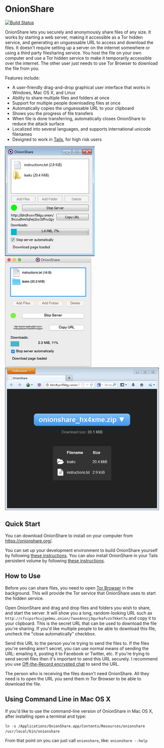 # OnionShare

[![Build Status](https://travis-ci.org/micahflee/onionshare.png)](https://travis-ci.org/micahflee/onionshare)

OnionShare lets you securely and anonymously share files of any size. It works by starting a web server, making it accessible as a Tor hidden service, and generating an unguessable URL to access and download the files. It doesn't require setting up a server on the internet somewhere or using a third party filesharing service. You host the file on your own computer and use a Tor hidden service to make it temporarily accessible over the internet. The other user just needs to use Tor Browser to download the file from you.

Features include:

* A user-friendly drag-and-drop graphical user interface that works in Windows, Mac OS X, and Linux
* Ability to share multiple files and folders at once
* Support for multiple people downloading files at once
* Automatically copies the unguessable URL to your clipboard
* Shows you the progress of file transfers
* When file is done transferring, automatically closes OnionShare to reduce the attack surface
* Localized into several languages, and supports international unicode filenames
* Designed to work in [Tails](https://tails.boum.org/), for high risk users

![Sender Screenshot](/screenshots/sender_win.png) ![Sender Screenshot OSX](/screenshots/sender_osx.png)
![Receiver Screenshot](/screenshots/receiver.png)

## Quick Start

You can download OnionShare to install on your computer from <https://onionshare.org/>.

You can set up your development environment to build OnionShare yourself by following [these instructions](/BUILD.md). You can also install OnionShare in your Tails persistent volume by following [these instructions](/tails/README.md).

## How to Use

Before you can share files, you need to open [Tor Browser](https://www.torproject.org/) in the background. This will provide the Tor service that OnionShare uses to start the hidden service.

Open OnionShare and drag and drop files and folders you wish to share, and start the server. It will show you a long, random-looking URL such as `http://cfxipsrhcujgebmu.onion/7aoo4nnzj3qurkafvzn7kket7u` and copy it to your clipboard. This is the secret URL that can be used to download the file you're sharing. If you'd like multiple people to be able to download this file, uncheck the "close automatically" checkbox.

Send this URL to the person you're trying to send the files to. If the files you're sending aren't secret, you can use normal means of sending the URL: emailing it, posting it to Facebook or Twitter, etc. If you're trying to send secret files then it's important to send this URL securely. I recommend you use [Off-the-Record encrypted chat](https://pressfreedomfoundation.org/encryption-works#otr) to send the URL.

The person who is receiving the files doesn't need OnionShare. All they need is to open the URL you send them in Tor Browser to be able to download the file.

## Using Command Line in Mac OS X

If you'd like to use the command-line version of OnionShare in Mac OS X, after installing open a terminal and type:

`ln -s /Applications/OnionShare.app/Contents/Resources/onionshare /usr/local/bin/onionshare`

From that point on you can just call `onionshare`, like: `onionshare --help`
